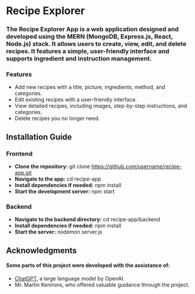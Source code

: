 #  Recipe Explorer

### The Recipe Explorer App is a web application designed and developed using the MERN (MongoDB, Express.js, React, Node.js) stack. It allows users to create, view, edit, and delete recipes. It features a simple, user-friendly interface and supports ingredient and instruction management.

### Features
- Add new recipes with a title, picture, ingredients, method, and categories.
- Edit existing recipes with a user-friendly interface.
- View detailed recipes, including images, step-by-step instructions, and categories.
- Delete recipes you no longer need.

## Installation Guide
 
### Frontend

* **Clone the repository:** git clone https://github.com/username/recipe-app.git
* **Navigate to the app:** cd recipe-app
* **Install dependencies if needed:** npm install
* **Start the development server:** npm start

### Backend

* **Navigate to the backend directory:** cd recipe-app/backend
* **Install dependencies if needed:** npm install
* **Start the server:** nodemon server.js


## Acknowledgments
#### Some parts of this project were developed with the assistance of:
- [ChatGPT](https://chat.openai.com/), a large language model by OpenAI.
- Mr. Martin Kenirons, who offered valuable guidance through the project.
